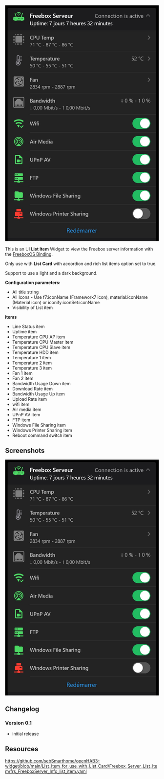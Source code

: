 ![Screen1](https://github.com/sebSmarthome/openHAB3-widget/raw/main/List_Item_for_use_with_List_Card/Freebox_Server_List_Item/screenshots/FreeboxServerListItemScreenShot.jpg)

This is an UI **List Item** Widget to view the Freebox server information with the [FreeboxOS Binding](https://www.openhab.org/addons/bindings/freeboxos/).

Only use with **List Card** with accordion and rich list items option set to true.

Support to use a light and a dark background.

**Configuration parameters:**

* All title string
* All Icons - Use f7:iconName (Framework7 icon), material:iconName (Material icon) or iconify:iconSet:iconName
* Visibility of List item

**items**

* Line Status item
* Uptime item
* Temperature CPU AP item
* Temperature CPU Master item
* Temperature CPU Slave item
* Temperature HDD item
* Temperature 1 item
* Temperature 2 item
* Temperature 3 item
* Fan 1 item
* Fan 2 item
* Bandwidth Usage Down item
* Download Rate item
* Bandwidth Usage Up item
* Upload Rate item
* wifi item
* Air media item
* UPnP AV item
* FTP item
* Windows File Sharing item
* Windows Printer Sharing item
* Reboot command switch item

## Screenshots

![Screen4](https://github.com/sebSmarthome/openHAB3-widget/raw/main/List_Item_for_use_with_List_Card/Freebox_Server_List_Item/screenshots/FreeboxServerListItemScreenShot.jpg)

## Changelog
  
### Version 0.1

* initial release

## Resources

<https://github.com/sebSmarthome/openHAB3-widget/blob/main/List_Item_for_use_with_List_Card/Freebox_Server_List_Item/frs_FreeboxServer_Info_list_item.yaml>
